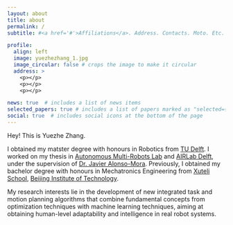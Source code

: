 ```yaml
---
layout: about
title: about
permalink: /
subtitle: #<a href='#'>Affiliations</a>. Address. Contacts. Moto. Etc.

profile:
  align: left
  image: yuezhezhang_1.jpg
  image_circular: false # crops the image to make it circular
  address: >
    <p></p>
    <p></p>
    <p></p>

news: true  # includes a list of news items
selected_papers: true # includes a list of papers marked as "selected={true}"
social: true  # includes social icons at the bottom of the page
---
```

Hey! This is Yuezhe Zhang. 

I obtained my matster degree with honours in Robotics from [TU Delft](https://www.tudelft.nl/). I worked on my thesis in [Autonomous Multi-Robots Lab](https://www.autonomousrobots.nl/) and [AIRLab Delft](https://icai.ai/airlab-delft/), under the supervision of [Dr. Javier Alonso-Mora](https://scholar.google.com/citations?user=JydqDdEAAAAJ&hl). Previously, I obtained my bachelor degree with honours in Mechatronics Engineering from [Xuteli School](https://xuteli.bit.edu.cn/english/index.htm), [Beijing Institute of Technology](https://www.bit.edu.cn/).

My research interests lie in the development of new integrated task and motion planning algorithms that combine fundamental concepts from optimization techniques with machine learning techniques, aiming at obtaining human-level adaptability and intelligence in real robot systems.

<!-- Write your biography here. Tell the world about yourself. Link to your favorite [subreddit](http://reddit.com). You can put a picture in, too. The code is already in, just name your picture `prof_pic.jpg` and put it in the `img/` folder.

Put your address / P.O. box / other info right below your picture. You can also disable any these elements by editing `profile` property of the YAML header of your `_pages/about.md`. Edit `_bibliography/papers.bib` and Jekyll will render your [publications page](/al-folio/publications/) automatically.

Link to your social media connections, too. This theme is set up to use [Font Awesome icons](http://fortawesome.github.io/Font-Awesome/) and [Academicons](https://jpswalsh.github.io/academicons/), like the ones below. Add your Facebook, Twitter, LinkedIn, Google Scholar, or just disable all of them. -->
